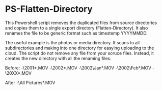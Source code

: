 # PS-Flatten-Directory

This Powershell script removes the duplicated files from source directories and copies them to a single export directory (Flatten-Directory). It also renames the file to be generic format such as timestemp YYYYMMDD. 

The useful example is the photos or media directory. It scans to all subdirectories and making into one directory for easying uploading to the cloud. The script do not remove any file from your soruce files. Instead, it creates the new directory with all the renaming files.

Before:
-\2001\*.MOV
-\2002\*.MOV
-\2002\Jan\*.MOV
-\2002\Feb\*.MOV
-\20XX\*.MOV

After
-\All Pictures\*.MOV
